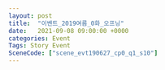 ```yaml
---
layout: post
title:  "이벤트_2019여름_0화_오프닝"
date:   2021-09-08 09:00:00 +0000
categories: Event
Tags: Story Event
SceneCode: ["scene_evt190627_cp0_q1_s10"]
---
```

